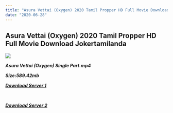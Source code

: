 ```yaml
---
title: "Asura Vettai (Oxygen) 2020 Tamil Propper HD Full Movie Download Jokertamilanda"
date: "2020-06-28"
---
```


## Asura Vettai (Oxygen) 2020 Tamil Propper HD Full Movie Download Jokertamilanda

![](https://images.moviebuff.com/3176ea5b-02c0-4e20-a1cc-cedeb2d9726c?w=1000)

**_Asura Vettai (Oxygen) Single Part.mp4_**

**_Size:589.42mb_**

**_[Download Server 1](http://servmraws1.madrasrockerss.run/file/view/4061?download)_**

**_[  
](http://servmraws1.madrasrockerss.run/file/view/4061?download)_**

**_[Download Server 2](http://servmraws1.madrasrockerss.run/file/view/4061?download)_**
